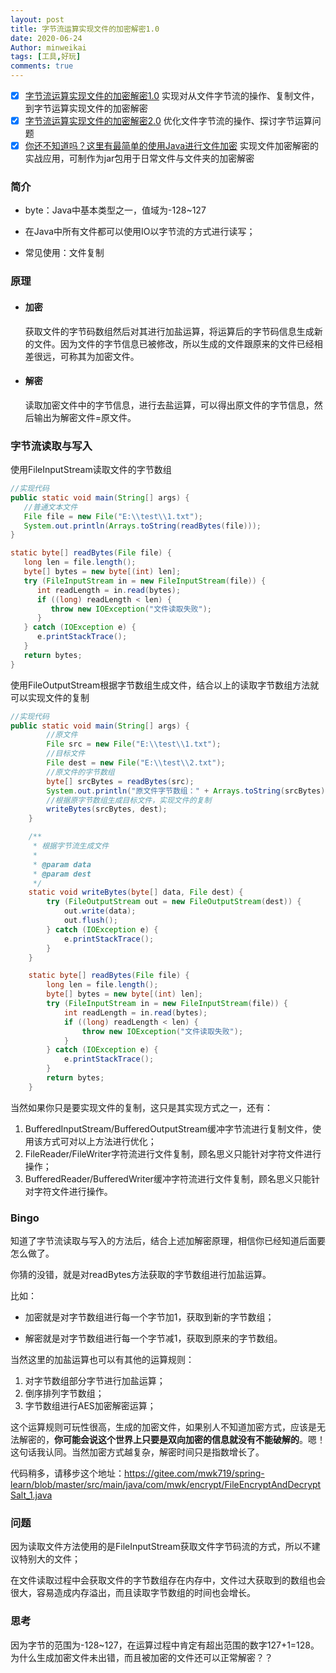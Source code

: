 ```yaml
---
layout: post
title: 字节流运算实现文件的加密解密1.0
date: 2020-06-24
Author: minweikai
tags: [工具,好玩]
comments: true
---
```


- [x] [字节流运算实现文件的加密解密1.0](https://minwk.top/FileEncryptAndDecrypt1.0/) 实现对从文件字节流的操作、复制文件，到字节运算实现文件的加密解密
- [x] [字节流运算实现文件的加密解密2.0](https://minwk.top/FileEncryptAndDecrypt2.0/) 优化文件字节流的操作、探讨字节运算问题
- [x] [你还不知道吗？这里有最简单的使用Java进行文件加密](https://minwk.top/FileEncryptAndDecrypt3.0/) 实现文件加密解密的实战应用，可制作为jar包用于日常文件与文件夹的加密解密

### 简介

- byte：Java中基本类型之一，值域为-128~127

- 在Java中所有文件都可以使用IO以字节流的方式进行读写；

- 常见使用：文件复制

### 原理

- #### 加密

  获取文件的字节码数组然后对其进行加盐运算，将运算后的字节码信息生成新的文件。因为文件的字节信息已被修改，所以生成的文件跟原来的文件已经相差很远，可称其为加密文件。

- #### 解密

  读取加密文件中的字节信息，进行去盐运算，可以得出原文件的字节信息，然后输出为解密文件=原文件。

### 字节流读取与写入

使用FileInputStream读取文件的字节数组

```java
//实现代码
public static void main(String[] args) {
   //普通文本文件
   File file = new File("E:\\test\\1.txt");
   System.out.println(Arrays.toString(readBytes(file)));
}

static byte[] readBytes(File file) {
   long len = file.length();
   byte[] bytes = new byte[(int) len];
   try (FileInputStream in = new FileInputStream(file)) {
      int readLength = in.read(bytes);
      if ((long) readLength < len) {
         throw new IOException("文件读取失败");
      }
   } catch (IOException e) {
      e.printStackTrace();
   }
   return bytes;
}
```

使用FileOutputStream根据字节数组生成文件，结合以上的读取字节数组方法就可以实现文件的复制

```java
//实现代码
public static void main(String[] args) {
		//原文件
		File src = new File("E:\\test\\1.txt");
		//目标文件
		File dest = new File("E:\\test\\2.txt");
		//原文件的字节数组
		byte[] srcBytes = readBytes(src);
		System.out.println("原文件字节数组：" + Arrays.toString(srcBytes));
		//根据原字节数组生成目标文件，实现文件的复制
		writeBytes(srcBytes, dest);
	}

	/**
	 * 根据字节流生成文件
	 *
	 * @param data
	 * @param dest
	 */
	static void writeBytes(byte[] data, File dest) {
		try (FileOutputStream out = new FileOutputStream(dest)) {
			out.write(data);
			out.flush();
		} catch (IOException e) {
			e.printStackTrace();
		}
	}

	static byte[] readBytes(File file) {
		long len = file.length();
		byte[] bytes = new byte[(int) len];
		try (FileInputStream in = new FileInputStream(file)) {
			int readLength = in.read(bytes);
			if ((long) readLength < len) {
				throw new IOException("文件读取失败");
			}
		} catch (IOException e) {
			e.printStackTrace();
		}
		return bytes;
	}
```

当然如果你只是要实现文件的复制，这只是其实现方式之一，还有：

1. BufferedInputStream/BufferedOutputStream缓冲字节流进行复制文件，使用该方式可对以上方法进行优化；
2. FileReader/FileWriter字符流进行文件复制，顾名思义只能针对字符文件进行操作；
3. BufferedReader/BufferedWriter缓冲字符流进行文件复制，顾名思义只能针对字符文件进行操作。

### Bingo

知道了字节流读取与写入的方法后，结合上述加解密原理，相信你已经知道后面要怎么做了。

你猜的没错，就是对readBytes方法获取的字节数组进行加盐运算。

比如：

- 加密就是对字节数组进行每一个字节加1，获取到新的字节数组；

- 解密就是对字节数组进行每一个字节减1，获取到原来的字节数组。

当然这里的加盐运算也可以有其他的运算规则：

1. 对字节数组部分字节进行加盐运算；
2. 倒序排列字节数组；
3. 字节数组进行AES加密解密运算；

这个运算规则可玩性很高，生成的加密文件，如果别人不知道加密方式，应该是无法解密的，**你可能会说这个世界上只要是双向加密的信息就没有不能破解的**。嗯！这句话我认同。当然加密方式越复杂，解密时间只是指数增长了。

代码稍多，请移步这个地址：https://gitee.com/mwk719/spring-learn/blob/master/src/main/java/com/mwk/encrypt/FileEncryptAndDecryptSalt_1.java

### 问题

因为读取文件方法使用的是FileInputStream获取文件字节码流的方式，所以不建议特别大的文件；

在文件读取过程中会获取文件的字节数组存在内存中，文件过大获取到的数组也会很大，容易造成内存溢出，而且读取字节数组的时间也会增长。

### 思考

因为字节的范围为-128~127，在运算过程中肯定有超出范围的数字127+1=128。为什么生成加密文件未出错，而且被加密的文件还可以正常解密？？